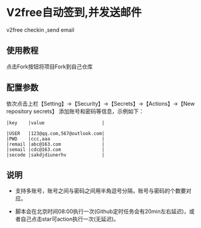 # V2free自动签到,并发送邮件
v2free checkin ,send email
## 使用教程
点击Fork按钮将项目Fork到自己仓库

## 配置参数

依次点击上栏【Setting】->【Security】->【Secrets】->【Actions】->【New repository secrets】 添加账号和密码等信息，示例如下：


    |key    |value                     |

    |USER   |123@qq.com,567@outlook.com|
    |PWD    |ccc,aaa                   |
    |remail |abc@163.com               |
    |semail |cdc@163.com               |
    |secode |sakdjdiunerhv             |


## 说明
* 支持多账号，账号之间与密码之间用半角逗号分隔，账号与密码的个数要对应。

* 脚本会在北京时间08:00执行一次(Github定时任务会有20min左右延迟)，或者自己点击star可action执行一次(无延迟)。
